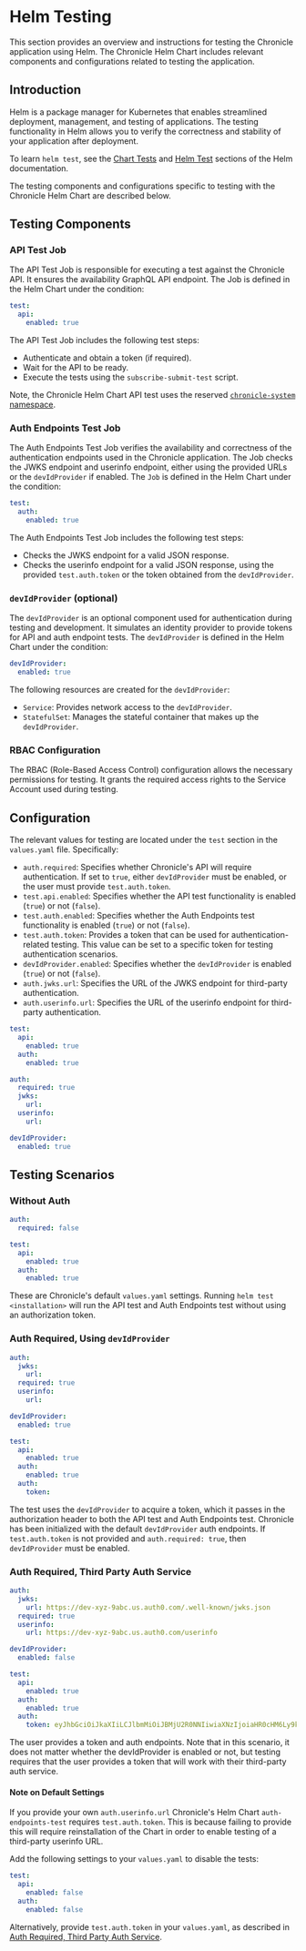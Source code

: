 # Helm Testing

This section provides an overview and instructions for testing the Chronicle application
using Helm. The Chronicle Helm Chart includes relevant components and configurations
related to testing the application.

## Introduction

Helm is a package manager for Kubernetes that enables streamlined deployment, management,
and testing of applications. The testing functionality in Helm allows you to verify
the correctness and stability of your application after deployment.

To learn `helm test`, see the [Chart Tests](https://helm.sh/docs/topics/chart_tests/)
and [Helm Test](https://helm.sh/docs/helm/helm_test/) sections of the Helm documentation.

The testing components and configurations specific to testing with the Chronicle
Helm Chart are described below.

## Testing Components

### API Test Job

The API Test Job is responsible for executing a test against the Chronicle API. It
ensures the availability GraphQL API endpoint. The Job is defined in the Helm Chart
under the condition:

```yaml
test:
  api:
    enabled: true
```

The API Test Job includes the following test steps:

- Authenticate and obtain a token (if required).
- Wait for the API to be ready.
- Execute the tests using the `subscribe-submit-test` script.

Note, the Chronicle Helm Chart API test uses the reserved
[`chronicle-system` namespace](./namespaces.md#chronicle-system).

### Auth Endpoints Test Job

The Auth Endpoints Test Job verifies the availability and correctness of the
authentication endpoints used in the Chronicle application. The Job checks the
JWKS endpoint and userinfo endpoint, either using the provided URLs or the
`devIdProvider` if enabled. The `Job` is defined in the Helm Chart under the
condition:

```yaml
test:
  auth:
    enabled: true
```

The Auth Endpoints Test Job includes the following test steps:

- Checks the JWKS endpoint for a valid JSON response.
- Checks the userinfo endpoint for a valid JSON response, using the provided
  `test.auth.token` or the token obtained from the `devIdProvider`.

### `devIdProvider` (optional)

The `devIdProvider` is an optional component used for authentication during
testing and development. It simulates an identity provider to provide tokens for
API and auth endpoint tests. The `devIdProvider` is defined in the Helm Chart
under the condition:

```yaml
devIdProvider:
  enabled: true
```

The following resources are created for the `devIdProvider`:

- `Service`: Provides network access to the `devIdProvider`.
- `StatefulSet`: Manages the stateful container that makes up the `devIdProvider`.

### RBAC Configuration

The RBAC (Role-Based Access Control) configuration allows the necessary permissions
for testing. It grants the required access rights to the Service Account used during
testing.

## Configuration

The relevant values for testing are located under the `test` section in the `values.yaml`
file. Specifically:

- `auth.required`: Specifies whether Chronicle's API will require authentication.
  If set to `true`, either `devIdProvider` must be enabled, or the user must provide
  `test.auth.token`.
- `test.api.enabled`: Specifies whether the API test functionality is enabled (`true`)
  or not (`false`).
- `test.auth.enabled`: Specifies whether the Auth Endpoints test functionality is
  enabled (`true`) or not (`false`).
- `test.auth.token`: Provides a token that can be used for authentication-related
  testing. This value can be set to a specific token for testing authentication scenarios.
- `devIdProvider.enabled`: Specifies whether the `devIdProvider` is
  enabled (`true`) or not (`false`).
- `auth.jwks.url`: Specifies the URL of the JWKS endpoint for third-party authentication.
- `auth.userinfo.url`: Specifies the URL of the userinfo endpoint for third-party
  authentication.

```yaml
test:
  api:
    enabled: true
  auth:
    enabled: true

auth:
  required: true
  jwks:
    url:
  userinfo:
    url:

devIdProvider:
  enabled: true
```

## Testing Scenarios

### Without Auth

```yaml
auth:
  required: false

test:
  api:
    enabled: true
  auth:
    enabled: true
```

These are Chronicle's default `values.yaml` settings. Running `helm test <installation>`
will run the API test and Auth Endpoints test without using an authorization token.

### Auth Required, Using `devIdProvider`

```yaml
auth:
  jwks:
    url:
  required: true
  userinfo:
    url:

devIdProvider:
  enabled: true

test:
  api:
    enabled: true
  auth:
    enabled: true
  auth:
    token:
```

The test uses the `devIdProvider` to acquire a token, which it passes in the
authorization header to both the API test and Auth Endpoints test. Chronicle has
been initialized with the default `devIdProvider` auth endpoints. If `test.auth.token`
is not provided and `auth.required: true`, then `devIdProvider` must be enabled.

### Auth Required, Third Party Auth Service

```yaml
auth:
  jwks:
    url: https://dev-xyz-9abc.us.auth0.com/.well-known/jwks.json
  required: true
  userinfo:
    url: https://dev-xyz-9abc.us.auth0.com/userinfo

devIdProvider:
  enabled: false

test:
  api:
    enabled: true
  auth:
    enabled: true
  auth:
    token: eyJhbGciOiJkaXIiLCJlbmMiOiJBMjU2R0NNIiwiaXNzIjoiaHR0cHM6Ly9kZXYtY2hhLTlhZXQudXMuYXV0aDAuY29tLyJ9..wSM9N-paE7lA_YaL.T8Mla-PJ5VcFWdBX6SaxCkzq5LVFnEGg2eiMNc-rCXgCd6CUTFQ9Ra_JbuFZrfVZA0JxaaeY5XHJYVBJ6Gwjq25qU5XxXrXk64ZdHNIBgUYhkHoKOvEIjqYpvv8pl1A4MndAbE8NqFpyYgkaWVhSk0X9zSMWTZ6D_Y4lwMr4ihCNqJ4nd8KuyswwDYrHCnQbmBDE6u0yGmLQEIoLm1ZaCnhgDTzdnX2RgcluOrZR5a-yW8Vw6VogsGHwh6-2gsDHxgdmjpZlfR0jGHkceeCw9xl-ccVaLmTH2DS49nrhiYBfrx8oZ5dTKdj9d0ZWJ91c4CI.beiznku1urlYppbo8WHoCg
```

The user provides a token and auth endpoints. Note that in this scenario, it does
not matter whether the devIdProvider is enabled or not, but testing requires that
the user provides a token that will work with their third-party auth service.

#### Note on Default Settings

If you provide your own `auth.userinfo.url` Chronicle's Helm Chart
`auth-endpoints-test` requires `test.auth.token`. This is because failing to
provide this will require reinstallation of the Chart in order to enable testing
of a third-party userinfo URL.

Add the following settings to your `values.yaml` to disable the tests:

```yaml
test:
  api:
    enabled: false
  auth:
    enabled: false
```

Alternatively, provide `test.auth.token` in your `values.yaml`, as described in
[Auth Required, Third Party Auth Service](#auth-required-third-party-auth-service).
